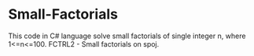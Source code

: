 # Small-Factorials

This code in C# language solve small factorials of single integer n, where 1<=n<=100.
FCTRL2 - Small factorials on spoj.
